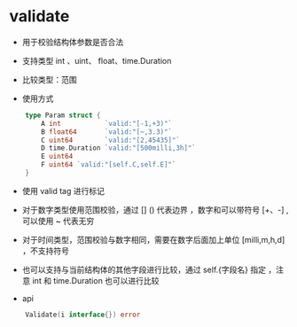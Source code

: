 # validate

- 用于校验结构体参数是否合法
- 支持类型 int 、uint、 float、time.Duration
- 比较类型：范围


- 使用方式

```go
    type Param struct {
        A int           `valid:"[-1,+3)"`
        B float64       `valid:"[~,3.3)"`
        C uint64        `valid:"[2,45435]"`
        D time.Duration `valid:"[500milli,3h]"`
        E uint64
        F uint64 `valid:"[self.C,self.E]"`
    }
```


- 使用 valid tag 进行标记
- 对于数字类型使用范围校验，通过 [] () 代表边界 ，数字和可以带符号 [+、-] , 可以使用 ~ 代表无穷
- 对于时间类型，范围校验与数字相同，需要在数字后面加上单位 [milli,m,h,d] ，不支持符号
- 也可以支持与当前结构体的其他字段进行比较，通过 self.{字段名} 指定 ，注意 int 和 time.Duration 也可以进行比较


- api
```go
    Validate(i interface{}) error
```
